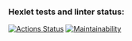 ### Hexlet tests and linter status:
[![Actions Status](https://github.com/Un1que11/python-project-lvl1/workflows/hexlet-check/badge.svg)](https://github.com/Un1que11/python-project-lvl1/actions)
[![Maintainability](https://api.codeclimate.com/v1/badges/eed0a91bf050cf806366/maintainability)](https://codeclimate.com/github/Un1que11/python-project-lvl1/maintainability)